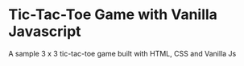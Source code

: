 # Tic-Tac-Toe Game with Vanilla Javascript
A sample 3 x 3 tic-tac-toe game built with HTML, CSS and Vanilla Js
